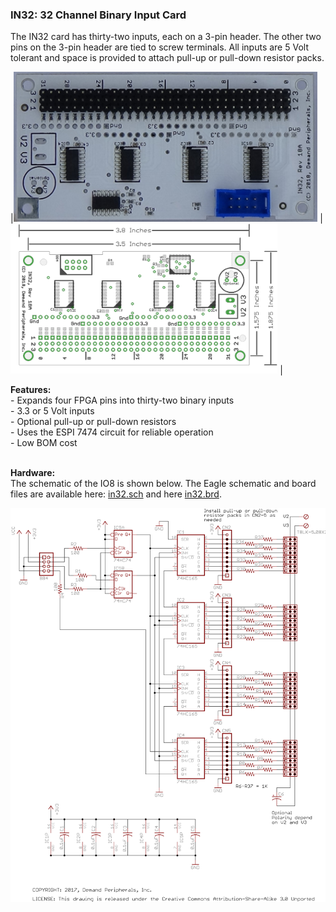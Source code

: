 ### IN32: 32 Channel Binary Input Card

The IN32 card has thirty-two inputs, each on a 3-pin header. The other
two pins on the 3-pin header are tied to screw terminals. All inputs are
5 Volt tolerant and space is provided to attach pull-up or pull-down
resistor packs.

|<img src=in32.jpg height=240> |
<img src=in32_outline.png height=240> |

**Features:** <br>
 \- Expands four FPGA pins into thirty-two binary inputs<br>
 \- 3.3 or 5 Volt inputs<br>
 \- Optional pull-up or pull-down resistors<br>
 \- Uses the ESPI 7474 circuit for reliable operation<br>
 \- Low BOM cost <br>
<br>

**Hardware:** <br>
The schematic of the IO8 is shown below. The Eagle schematic and board
files are available here: [in32.sch](in32.sch) and here [in32.brd](in32.brd).
 

<img src=in32.svg>

